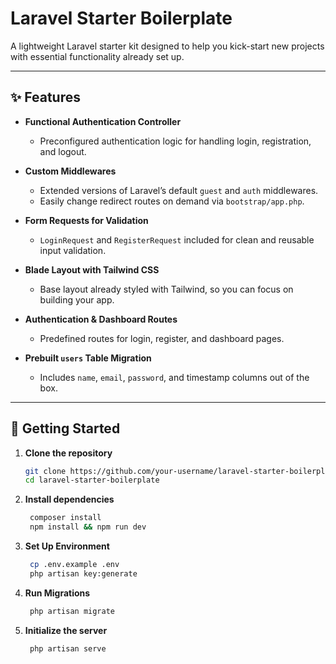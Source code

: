 # Laravel Starter Boilerplate

A lightweight Laravel starter kit designed to help you kick-start new projects with essential functionality already set up.

---

## ✨ Features

- **Functional Authentication Controller**  
  - Preconfigured authentication logic for handling login, registration, and logout.

- **Custom Middlewares**  
  - Extended versions of Laravel’s default `guest` and `auth` middlewares.  
  - Easily change redirect routes on demand via `bootstrap/app.php`.

- **Form Requests for Validation**  
  - `LoginRequest` and `RegisterRequest` included for clean and reusable input validation.

- **Blade Layout with Tailwind CSS**  
  - Base layout already styled with Tailwind, so you can focus on building your app.

- **Authentication & Dashboard Routes**  
  - Predefined routes for login, register, and dashboard pages.

- **Prebuilt `users` Table Migration**  
  - Includes `name`, `email`, `password`, and timestamp columns out of the box.

---

## 🚀 Getting Started

1. **Clone the repository**

   ```bash
   git clone https://github.com/your-username/laravel-starter-boilerplate.git
   cd laravel-starter-boilerplate
   ```
   
2. **Install dependencies**

   ```bash
    composer install
    npm install && npm run dev
   ```
   
3. **Set Up Environment**
   
   ```bash
    cp .env.example .env
    php artisan key:generate
   ```
   
4. **Run Migrations**
   
   ```bash
    php artisan migrate
   ```
   
5. **Initialize the server**
   
   ```bash
    php artisan serve
   ```
